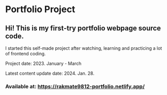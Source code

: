 # Portfolio Project

## Hi! This is my first-try portfolio webpage source code.

I started this self-made project after watching, learning and practicing a lot of frontend coding.

Project date: 2023. January - March

Latest content update date: 2024. Jan. 28.

### Available at: https://rakmate9812-portfolio.netlify.app/

